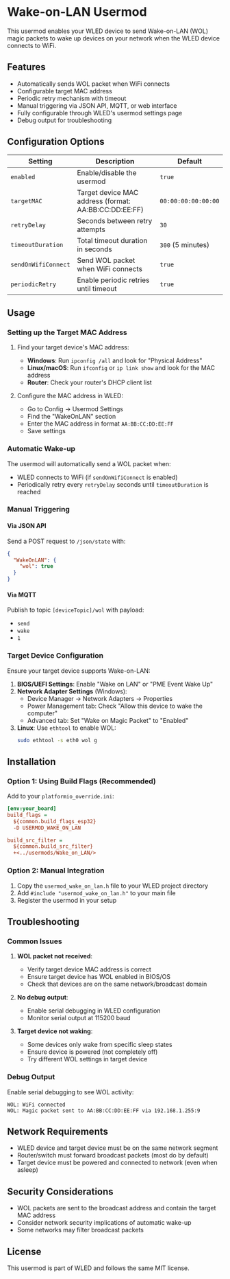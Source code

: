 # Wake-on-LAN Usermod

This usermod enables your WLED device to send Wake-on-LAN (WOL) magic packets to wake up devices on your network when the WLED device connects to WiFi.

## Features

- Automatically sends WOL packet when WiFi connects
- Configurable target MAC address
- Periodic retry mechanism with timeout
- Manual triggering via JSON API, MQTT, or web interface
- Fully configurable through WLED's usermod settings page
- Debug output for troubleshooting

## Configuration Options

| Setting | Description | Default |
|---------|-------------|---------|
| `enabled` | Enable/disable the usermod | `true` |
| `targetMAC` | Target device MAC address (format: AA:BB:CC:DD:EE:FF) | `00:00:00:00:00:00` |
| `retryDelay` | Seconds between retry attempts | `30` |
| `timeoutDuration` | Total timeout duration in seconds | `300` (5 minutes) |
| `sendOnWifiConnect` | Send WOL packet when WiFi connects | `true` |
| `periodicRetry` | Enable periodic retries until timeout | `true` |

## Usage

### Setting up the Target MAC Address

1. Find your target device's MAC address:
   - **Windows**: Run `ipconfig /all` and look for "Physical Address"
   - **Linux/macOS**: Run `ifconfig` or `ip link show` and look for the MAC address
   - **Router**: Check your router's DHCP client list

2. Configure the MAC address in WLED:
   - Go to Config → Usermod Settings
   - Find the "WakeOnLAN" section
   - Enter the MAC address in format `AA:BB:CC:DD:EE:FF`
   - Save settings

### Automatic Wake-up

The usermod will automatically send a WOL packet when:
- WLED connects to WiFi (if `sendOnWifiConnect` is enabled)
- Periodically retry every `retryDelay` seconds until `timeoutDuration` is reached

### Manual Triggering

#### Via JSON API
Send a POST request to `/json/state` with:
```json
{
  "WakeOnLAN": {
    "wol": true
  }
}
```

#### Via MQTT
Publish to topic `[deviceTopic]/wol` with payload:
- `send`
- `wake` 
- `1`

### Target Device Configuration

Ensure your target device supports Wake-on-LAN:

1. **BIOS/UEFI Settings**: Enable "Wake on LAN" or "PME Event Wake Up"
2. **Network Adapter Settings** (Windows):
   - Device Manager → Network Adapters → Properties
   - Power Management tab: Check "Allow this device to wake the computer"
   - Advanced tab: Set "Wake on Magic Packet" to "Enabled"
3. **Linux**: Use `ethtool` to enable WOL:
   ```bash
   sudo ethtool -s eth0 wol g
   ```

## Installation

### Option 1: Using Build Flags (Recommended)
Add to your `platformio_override.ini`:
```ini
[env:your_board]
build_flags = 
  ${common.build_flags_esp32}
  -D USERMOD_WAKE_ON_LAN

build_src_filter = 
  ${common.build_src_filter}
  +<../usermods/Wake_on_LAN/>
```

### Option 2: Manual Integration
1. Copy the `usermod_wake_on_lan.h` file to your WLED project directory
2. Add `#include "usermod_wake_on_lan.h"` to your main file
3. Register the usermod in your setup

## Troubleshooting

### Common Issues

1. **WOL packet not received**:
   - Verify target device MAC address is correct
   - Ensure target device has WOL enabled in BIOS/OS
   - Check that devices are on the same network/broadcast domain

2. **No debug output**:
   - Enable serial debugging in WLED configuration
   - Monitor serial output at 115200 baud

3. **Target device not waking**:
   - Some devices only wake from specific sleep states
   - Ensure device is powered (not completely off)
   - Try different WOL settings in target device

### Debug Output

Enable serial debugging to see WOL activity:
```
WOL: WiFi connected
WOL: Magic packet sent to AA:BB:CC:DD:EE:FF via 192.168.1.255:9
```

## Network Requirements

- WLED device and target device must be on the same network segment
- Router/switch must forward broadcast packets (most do by default)
- Target device must be powered and connected to network (even when asleep)

## Security Considerations

- WOL packets are sent to the broadcast address and contain the target MAC address
- Consider network security implications of automatic wake-up
- Some networks may filter broadcast packets

## License

This usermod is part of WLED and follows the same MIT license.
